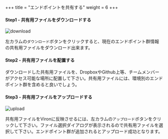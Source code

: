 +++
title = "エンドポイントを共有する"
weight = 6
+++

#### Step1 - 共有用ファイルをダウンロードする

![download](download_button.png)

左カラムの`ダウンロード`ボタンをクリックすると、現在のエンドポイント群情報の共有用ファイルをダウンロード出来ます。

#### Step2 - 共有用ファイルを配置する

ダウンロードした共有用ファイルを、DropboxやGithub上等、チームメンバーがアクセス可能な場所に配置して下さい。共有用ファイルには、環境別のエンドポイント群を含めると良いでしょう。

#### Step3 - 共有用ファイルをアップロードする

![upload](upload_button.png)

共有用ファイルをVironに反映させるには、左カラムの`アップロード`ボタンをクリックして下さい。ファイル選択ダイアログが表示されるので共有用ファイルを選択して下さい。エンドポイント群が追加されるとアップロード成功となります。
